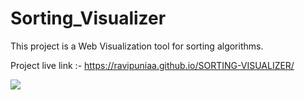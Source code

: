 # Sorting_Visualizer

This project is a Web Visualization tool for sorting algorithms.

Project live link :- https://ravipuniaa.github.io/SORTING-VISUALIZER/

<a href="#"><img width="auto" height="auto" src="https://github.com/ravipuniaa/instagram-blockchain/blob/main/algogif.gif" height="175px"/></a>
